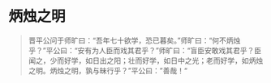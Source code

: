 # 炳烛之明

> 晋平公问于师旷曰：“吾年七十欲学，恐已暮矣。”师旷曰：“何不炳烛乎？”平公曰：“安有为人臣而戏其君乎？”师旷曰：“盲臣安敢戏其君乎？臣闻之，少而好学，如日出之阳；壮而好学，如日中之光；老而好学，如炳烛之明。炳烛之明，孰与昧行乎？”平公曰：”善哉！“

